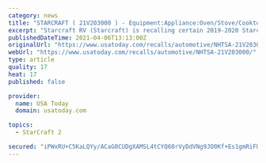 ```yaml
---
category: news
title: "STARCRAFT ( 21V203000 ) - Equipment:Appliance:Oven/Stove/Cooktop"
excerpt: "Starcraft RV (Starcraft) is recalling certain 2019-2020 Starcraft Mossy Oak, GPS, Mossy Oaklite, Autum Ridge, and Launch Outfitter travel trailers equipped with Dometic 3 burner cooking stoves."
publishedDateTime: 2021-04-06T13:13:00Z
originalUrl: "https://www.usatoday.com/recalls/automotive/NHTSA-21V203000/"
webUrl: "https://www.usatoday.com/recalls/automotive/NHTSA-21V203000/"
type: article
quality: 17
heat: 17
published: false

provider:
  name: USA Today
  domain: usatoday.com

topics:
  - StarCraft 2

secured: "iPWxRU+C5KaLQYy/ACaG0CUDgXAMSL4tCYQ60rVyDdVNg9JO0Kf+Es1gmRiFUdcT34ZvfCih39A3JR8x7JFZ0+BhN9gBtR7htxUm/v3I93SQq15ZAfciNJV8Nq83opxQF88jv1tNbw9HuTvbKVC6tjO0nUhnsqmVz3PSVkP01GAcfdvkAEM/0t3wb/tUAyuxEFAPlVuxQWH6uRyVNUgGweCbN9m4cYSF+517nphaxRlGMuzJtT7J8ynfKZTMAK1I7TsFw3QhFbUINiH9ZKN3QZJl1VZPOIo6kM+Cl0SOAtICu6h0Scx0EEJ31fxVw9Ae7sFCsjFDEmZ8Z/nr/5JCNhzSDE15X+bhbyldt4+HDLM=;+3ATumCEo6dwNqq8TDwdQg=="
---
```



